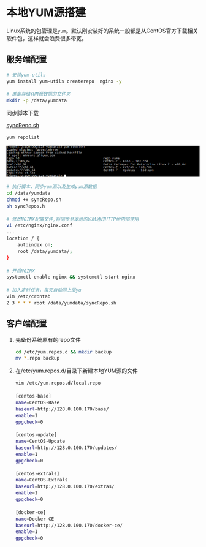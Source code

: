 # 本地YUM源搭建

Linux系统的包管理是`yum`。默认刚安装好的系统一般都是从CentOS官方下载相关软件包，这样就会浪费很多带宽。

## 服务端配置

```bash
# 安装yum-utils
yum install yum-utils createrepo  nginx -y

# 准备存储YUM源数据的文件夹
mkdir -p /data/yumdata
```

同步脚本下载

[syncRepo.sh](./pkg/syncRepo.sh)

```bash
yum repolist
```

![yum repolist](img/yumlist.png)

```bash
# 执行脚本，同步yum源以及生成yum源数据
cd /data/yumdata
chmod +x syncRepo.sh
sh syncRepos.h

# 修改NGINX配置文件,将同步至本地的YUM通过HTTP给内部使用
vi /etc/nginx/nginx.conf
...
location / {
    autoindex on;
    root /data/yumdata/;
}

# 开启NGINX
systemctl enable nginx && systemctl start nginx

# 加入定时任务，每天自动同上层yu
vim /etc/crontab
2 3 * * * root /data/yumdata/syncRepo.sh
```

## 客户端配置

1. 先备份系统原有的repo文件

    ```bash
    cd /etc/yum.repos.d && mkdir backup
    mv *.repo backup
    ```

2. 在/etc/yum.repos.d/目录下新建本地YUM源的文件

   ```bash
   vim /etc/yum.repos.d/local.repo

   [centos-base]
   name=CentOS-Base
   baseurl=http://128.0.100.170/base/
   enable=1
   gpgcheck=0

   [centos-update]
   name=CentOS-Update
   baseurl=http://128.0.100.170/updates/
   enable=1
   gpgcheck=0

   [centos-extrals]
   name=CentOS-Extrals
   baseurl=http://128.0.100.170/extras/
   enable=1
   gpgcheck=0

   [docker-ce]
   name=Docker-CE
   baseurl=http://128.0.100.170/docker-ce/
   enable=1
   gpgcheck=0
   ```